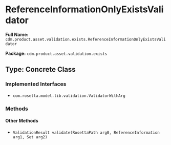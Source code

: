 # ReferenceInformationOnlyExistsValidator

**Full Name:** `cdm.product.asset.validation.exists.ReferenceInformationOnlyExistsValidator`

**Package:** `cdm.product.asset.validation.exists`

## Type: Concrete Class

### Implemented Interfaces

- `com.rosetta.model.lib.validation.ValidatorWithArg`

### Methods

#### Other Methods

- `ValidationResult validate(RosettaPath arg0, ReferenceInformation arg1, Set arg2)`

